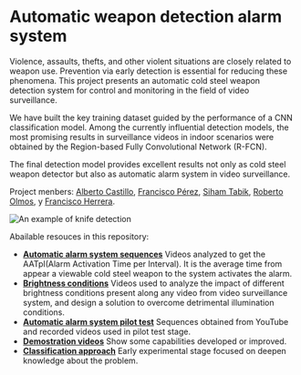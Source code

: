 # Automatic weapon detection alarm system
Violence, assaults, thefts, and other violent situations are closely related to weapon use. Prevention via early detection is essential for reducing these phenomena. 
This project presents an automatic cold steel weapon detection system for control and monitoring in the field of video surveillance.

We have built the key training dataset guided by the performance of a CNN classification model. Among the currently influential detection models, the most promising results in surveillance videos in indoor scenarios were obtained by the Region-based Fully Convolutional Network (R-FCN).

The final detection model provides excellent results not only as cold steel weapon detector but also as automatic alarm system in video surveillance.

Project menbers: [Alberto Castillo](https://www.linkedin.com/in/albertocastillolamas/), [Francisco Pérez](https://www.linkedin.com/in/franciscoperezhernandez/), [Siham Tabik](https://scholar.google.com/citations?user=jsPSrRQAAAAJ&hl=es), [Roberto Olmos](https://www.linkedin.com/in/roberto-olmos-pimentel-937ba029/), y [Francisco Herrera](https://scholar.google.com/citations?user=HULIk-QAAAAJ&hl=es).

![An example of knife detection](https://github.com/alcasla/Automatic-Cold-Steel-Detection-Alarm/blob/master/demo/images/reception-knife.jpg)

Abailable resouces in this repository:
* **[Automatic alarm system sequences](https://github.com/alcasla/Automatic-Cold-Steel-Detection-Alarm/blob/master/Automatic-alarm-system-AATpI.md)** Videos analyzed to get the AATpI(Alarm Activation Time per Interval). It is the average time from appear a viewable cold steel weapon to the system activates the alarm.
* **[Brightness conditions](https://github.com/alcasla/Automatic-Cold-Steel-Detection-Alarm/blob/master/brightness-condition-videos)** Videos used to analyze the impact of different brightness conditions present along any video from video surveillance system, and design a solution to overcome detrimental illumination conditions. 
* **[Automatic alarm system pilot test](https://github.com/alcasla/Automatic-Cold-Steel-Detection-Alarm/tree/master/Automatic-alarm-system-AATpI-v0.1)** Sequences obtained from YouTube and recorded videos used in pilot test stage.
* **[Demostration videos](https://github.com/alcasla/Automatic-Cold-Steel-Detection-Alarm/tree/master/demo/demo.md)** Show some capabilities developed or improved.
* **[Classification approach](https://github.com/alcasla/Automatic-Cold-Steel-Detection-Alarm/tree/master/classification)** Early experimental stage focused on deepen knowledge about the problem.
